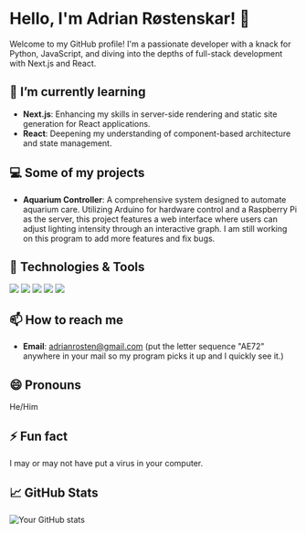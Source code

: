 # Hello, I'm Adrian Røstenskar! 👋

Welcome to my GitHub profile! I'm a passionate developer with a knack for Python, JavaScript, and diving into the depths of full-stack development with Next.js and React.

## 🌱 I’m currently learning
- **Next.js**: Enhancing my skills in server-side rendering and static site generation for React applications.
- **React**: Deepening my understanding of component-based architecture and state management.

## 💻 Some of my projects
- **Aquarium Controller**: A comprehensive system designed to automate aquarium care. Utilizing Arduino for hardware control and a Raspberry Pi as the server, this project features a web interface where users can adjust lighting intensity through an interactive graph. I am still working on this program to add more features and fix bugs.

## 🔧 Technologies & Tools
![](https://img.shields.io/badge/Code-Python-informational?style=flat&logo=python&logoColor=white&color=2bbc8a)
![](https://img.shields.io/badge/Code-JavaScript-informational?style=flat&logo=javascript&logoColor=white&color=f0db4f)
![](https://img.shields.io/badge/Framework-React-informational?style=flat&logo=react&logoColor=white&color=61DAFB)
![](https://img.shields.io/badge/Framework-Next.js-informational?style=flat&logo=next.js&logoColor=white&color=000000)
![](https://img.shields.io/badge/Tools-Raspberry_Pi-informational?style=flat&logo=raspberrypi&logoColor=white&color=A22846)

## 📫 How to reach me
- **Email**: adrianrosten@gmail.com (put the letter sequence "AE72" anywhere in your mail so my program picks it up and I quickly see it.)

## 😄 Pronouns
He/Him

## ⚡ Fun fact
I may or may not have put a virus in your computer.

## 📈 GitHub Stats
![Your GitHub stats](https://github-readme-stats.vercel.app/api?username=AdrianNO1&show_icons=true&theme=radical)
